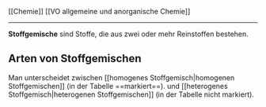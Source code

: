 [[Chemie]] [[VO allgemeine und anorganische Chemie]] 

---

**Stoffgemische** sind Stoffe, die aus zwei oder mehr Reinstoffen bestehen.

## Arten von Stoffgemischen

Man unterscheidet zwischen [[homogenes Stoffgemisch|homogenen Stoffgemischen]] (in der Tabelle ==markiert==). und [[heterogenes Stoffgemisch|heterogenen Stoffgemischen]] (in der Tabelle nicht markiert).
